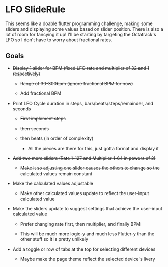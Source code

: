 # LFO SlideRule

This seems like a doable flutter programming challenge, making some sliders and displaying some values based on slider position. There is also a lot of room for fancying it up! I'll be starting by targeting the Octatrack's LFO so I don't have to worry about fractional rates.

## Goals

- ~~Display 1 slider for BPM (fixed LFO rate and multiplier of 32 and 1 respectively)~~

  - ~~Range of 30-300bpm (ignore fractional BPM for now)~~

  - Add fractional BPM

- Print LFO Cycle duration in steps, bars/beats/steps/remainder, and seconds

  - ~~First implement steps~~
  
  - ~~then seconds~~
  
  - then beats (in order of complexity)

    - All the pieces are there for this, just gotta format and display it

- ~~Add two more sliders (Rate 1-127 and Multiplier 1-64 in powers of 2)~~

  - ~~Make it so adjusting one slider causes the others to change so the calculated values remain constant~~

- Make the calculated values adjustable

  - Make other calculated values update to reflect the user-input calculated value

- Make the sliders update to suggest settings that achieve the user-input calculated value

  - Prefer changing rate first, then multiplier, and finally BPM

  - This will be much more logic-y and much less Flutter-y than the other stuff so it is pretty unlikely

- Add a toggle or row of tabs at the top for selecting different devices

  - Maybe make the page theme reflect the selected device's livery
